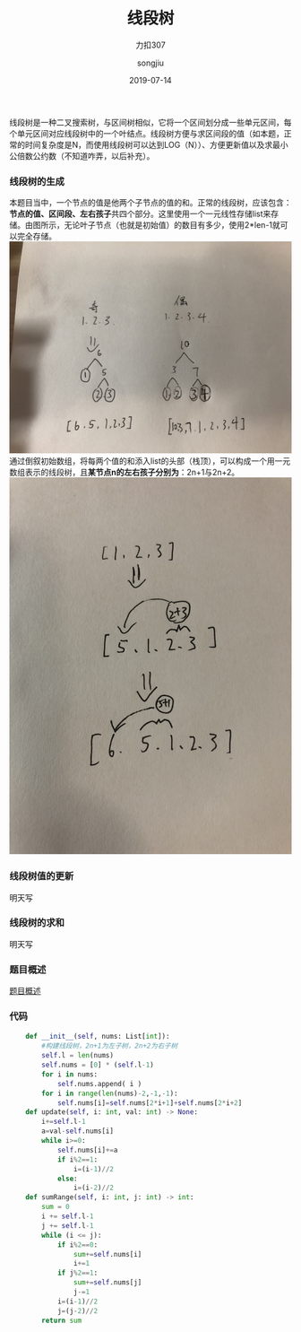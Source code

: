 ﻿---
layout:     post
title:      线段树 
subtitle:   力扣307
date:       2019-07-14
author:     songjiu
header-img: img/post-bg-2015.jpg
catalog: true
tags:
    - 算法
---
线段树是一种二叉搜索树，与区间树相似，它将一个区间划分成一些单元区间，每个单元区间对应线段树中的一个叶结点。线段树方便与求区间段的值（如本题，正常的时间复杂度是N，而使用线段树可以达到LOG（N））、方便更新值以及求最小公倍数公约数（不知道咋弄，以后补充）。
### 线段树的生成
本题目当中，一个节点的值是他两个子节点的值的和。正常的线段树，应该包含：**节点的值、区间段、左右孩子**共四个部分。这里使用一个一元线性存储list来存储。由图所示，无论叶子节点（也就是初始值）的数目有多少，使用2*len-1就可以完全存储。  
![](/img/xds1.jpg)
通过倒叙初始数组，将每两个值的和添入list的头部（栈顶），可以构成一个用一元数组表示的线段树，且**某节点n的左右孩子分别为**：2n+1与2n+2。  
![](/img/xds2.jpg)
### 线段树值的更新
明天写
### 线段树的求和
明天写
### 题目概述
[题目概述](https://leetcode-cn.com/problems/range-sum-query-mutable/)
### 代码
```python
    def __init__(self, nums: List[int]):
        #构建线段树，2n+1为左子树，2n+2为右子树
        self.l = len(nums)
        self.nums = [0] * (self.l-1)
        for i in nums:
            self.nums.append( i )
        for i in range(len(nums)-2,-1,-1):
            self.nums[i]=self.nums[2*i+1]+self.nums[2*i+2]
    def update(self, i: int, val: int) -> None:
        i+=self.l-1
        a=val-self.nums[i]
        while i>=0:
            self.nums[i]+=a
            if i%2==1:
                i=(i-1)//2
            else:
                i=(i-2)//2
    def sumRange(self, i: int, j: int) -> int:
        sum = 0
        i += self.l-1
        j += self.l-1
        while (i <= j):
            if i%2==0:
                sum+=self.nums[i]
                i+=1
            if j%2==1:
                sum+=self.nums[j]
                j-=1
            i=(i-1)//2
            j=(j-2)//2
        return sum
                
```